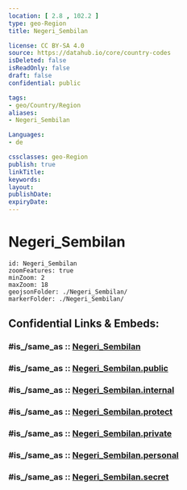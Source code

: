 ```yaml
---
location: [ 2.8 , 102.2 ] 
type: geo-Region
title: Negeri_Sembilan

license: CC BY-SA 4.0
source: https://datahub.io/core/country-codes
isDeleted: false
isReadOnly: false
draft: false
confidential: public

tags:
- geo/Country/Region
aliases:
- Negeri_Sembilan

Languages:
- de

cssclasses: geo-Region
publish: true
linkTitle: 
keywords: 
layout: 
publishDate: 
expiryDate: 
---
```


# Negeri_Sembilan

```leaflet
id: Negeri_Sembilan
zoomFeatures: true 
minZoom: 2 
maxZoom: 18
geojsonFolder: ./Negeri_Sembilan/
markerFolder: ./Negeri_Sembilan/
```


## Confidential Links & Embeds: 

### #is_/same_as :: [Negeri_Sembilan](/_Standards/Earth/Continent/Asia/Asia~South~East/Malay_Archipelago/Malaysia/States~Malaysia/Negeri_Sembilan.md) 

### #is_/same_as :: [Negeri_Sembilan.public](/_public/Earth/Continent/Asia/Asia~South~East/Malay_Archipelago/Malaysia/States~Malaysia/Negeri_Sembilan.public.md) 

### #is_/same_as :: [Negeri_Sembilan.internal](/_internal/Earth/Continent/Asia/Asia~South~East/Malay_Archipelago/Malaysia/States~Malaysia/Negeri_Sembilan.internal.md) 

### #is_/same_as :: [Negeri_Sembilan.protect](/_protect/Earth/Continent/Asia/Asia~South~East/Malay_Archipelago/Malaysia/States~Malaysia/Negeri_Sembilan.protect.md) 

### #is_/same_as :: [Negeri_Sembilan.private](/_private/Earth/Continent/Asia/Asia~South~East/Malay_Archipelago/Malaysia/States~Malaysia/Negeri_Sembilan.private.md) 

### #is_/same_as :: [Negeri_Sembilan.personal](/_personal/Earth/Continent/Asia/Asia~South~East/Malay_Archipelago/Malaysia/States~Malaysia/Negeri_Sembilan.personal.md) 

### #is_/same_as :: [Negeri_Sembilan.secret](/_secret/Earth/Continent/Asia/Asia~South~East/Malay_Archipelago/Malaysia/States~Malaysia/Negeri_Sembilan.secret.md)

